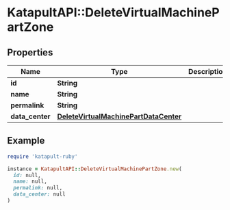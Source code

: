 # KatapultAPI::DeleteVirtualMachinePartZone

## Properties

| Name | Type | Description | Notes |
| ---- | ---- | ----------- | ----- |
| **id** | **String** |  | [optional] |
| **name** | **String** |  | [optional] |
| **permalink** | **String** |  | [optional] |
| **data_center** | [**DeleteVirtualMachinePartDataCenter**](DeleteVirtualMachinePartDataCenter.md) |  | [optional] |

## Example

```ruby
require 'katapult-ruby'

instance = KatapultAPI::DeleteVirtualMachinePartZone.new(
  id: null,
  name: null,
  permalink: null,
  data_center: null
)
```

